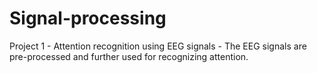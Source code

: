 # Signal-processing
Project 1 - Attention recognition using EEG signals - The EEG signals are pre-processed and further used for recognizing attention.
